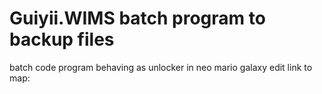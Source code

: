 # Guiyii.WIMS batch program to backup files
batch code program behaving as unlocker in neo mario galaxy edit link to map: 
